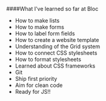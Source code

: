 ####What I've learned so far at Bloc

- How to make lists
- How to make forms
- How to label form fields
- How to create a website template
- Understanding of the Grid system
- How to connect CSS stylesheets
- How to format stylesheets
- Learned about CSS frameworks
- Git
- Ship first priority
- Aim for clean code
- Ready for JS!!

